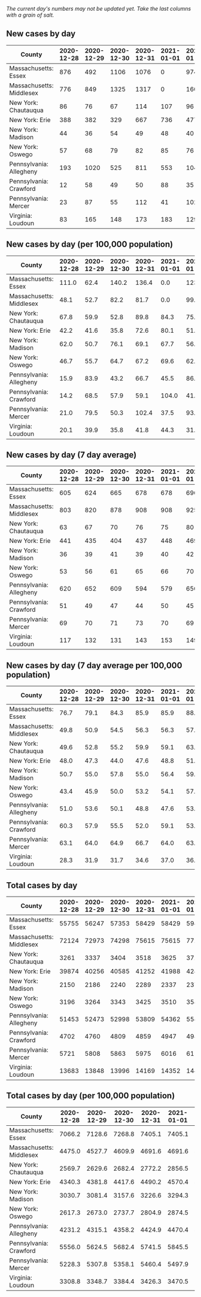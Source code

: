_The current day's numbers may not be updated yet. Take the last columns with a grain of salt._
## New cases by day

| County | 2020-12-28 | 2020-12-29 | 2020-12-30 | 2020-12-31 | 2021-01-01 | 2021-01-02 | 2021-01-03 |
| --- | --- | --- | --- | --- | --- | --- | --- |
| Massachusetts: Essex | 876 | 492 | 1106 | 1076 | 0 | 974 | 360 |
| Massachusetts: Middlesex | 776 | 849 | 1325 | 1317 | 0 | 1607 | 599 |
| New York: Chautauqua | 86 | 76 | 67 | 114 | 107 | 96 | 64 |
| New York: Erie | 388 | 382 | 329 | 667 | 736 | 477 | 468 |
| New York: Madison | 44 | 36 | 54 | 49 | 48 | 40 | 40 |
| New York: Oswego | 57 | 68 | 79 | 82 | 85 | 76 | 72 |
| Pennsylvania: Allegheny | 193 | 1020 | 525 | 811 | 553 | 1048 | 380 |
| Pennsylvania: Crawford | 12 | 58 | 49 | 50 | 88 | 35 | 39 |
| Pennsylvania: Mercer | 23 | 87 | 55 | 112 | 41 | 102 | 64 |
| Virginia: Loudoun | 83 | 165 | 148 | 173 | 183 | 129 | 37 |

## New cases by day (per 100,000 population)

| County | 2020-12-28 | 2020-12-29 | 2020-12-30 | 2020-12-31 | 2021-01-01 | 2021-01-02 | 2021-01-03 |
| --- | --- | --- | --- | --- | --- | --- | --- |
| Massachusetts: Essex | 111.0 | 62.4 | 140.2 | 136.4 | 0.0 | 123.4 | 45.6 |
| Massachusetts: Middlesex | 48.1 | 52.7 | 82.2 | 81.7 | 0.0 | 99.7 | 37.2 |
| New York: Chautauqua | 67.8 | 59.9 | 52.8 | 89.8 | 84.3 | 75.6 | 50.4 |
| New York: Erie | 42.2 | 41.6 | 35.8 | 72.6 | 80.1 | 51.9 | 50.9 |
| New York: Madison | 62.0 | 50.7 | 76.1 | 69.1 | 67.7 | 56.4 | 56.4 |
| New York: Oswego | 46.7 | 55.7 | 64.7 | 67.2 | 69.6 | 62.2 | 59.0 |
| Pennsylvania: Allegheny | 15.9 | 83.9 | 43.2 | 66.7 | 45.5 | 86.2 | 31.2 |
| Pennsylvania: Crawford | 14.2 | 68.5 | 57.9 | 59.1 | 104.0 | 41.4 | 46.1 |
| Pennsylvania: Mercer | 21.0 | 79.5 | 50.3 | 102.4 | 37.5 | 93.2 | 58.5 |
| Virginia: Loudoun | 20.1 | 39.9 | 35.8 | 41.8 | 44.3 | 31.2 | 8.9 |

## New cases by day (7 day average)

| County | 2020-12-28 | 2020-12-29 | 2020-12-30 | 2020-12-31 | 2021-01-01 | 2021-01-02 | 2021-01-03 |
| --- | --- | --- | --- | --- | --- | --- | --- |
| Massachusetts: Essex | 605 | 624 | 665 | 678 | 678 | 696 | 698 |
| Massachusetts: Middlesex | 803 | 820 | 878 | 908 | 908 | 925 | 925 |
| New York: Chautauqua | 63 | 67 | 70 | 76 | 75 | 80 | 87 |
| New York: Erie | 441 | 435 | 404 | 437 | 448 | 469 | 492 |
| New York: Madison | 36 | 39 | 41 | 39 | 40 | 42 | 44 |
| New York: Oswego | 53 | 56 | 61 | 65 | 66 | 70 | 74 |
| Pennsylvania: Allegheny | 620 | 652 | 609 | 594 | 579 | 650 | 647 |
| Pennsylvania: Crawford | 51 | 49 | 47 | 44 | 50 | 45 | 47 |
| Pennsylvania: Mercer | 69 | 70 | 71 | 73 | 70 | 69 | 69 |
| Virginia: Loudoun | 117 | 132 | 131 | 143 | 153 | 149 | 131 |

## New cases by day (7 day average per 100,000 population)

| County | 2020-12-28 | 2020-12-29 | 2020-12-30 | 2020-12-31 | 2021-01-01 | 2021-01-02 | 2021-01-03 |
| --- | --- | --- | --- | --- | --- | --- | --- |
| Massachusetts: Essex | 76.7 | 79.1 | 84.3 | 85.9 | 85.9 | 88.2 | 88.5 |
| Massachusetts: Middlesex | 49.8 | 50.9 | 54.5 | 56.3 | 56.3 | 57.4 | 57.4 |
| New York: Chautauqua | 49.6 | 52.8 | 55.2 | 59.9 | 59.1 | 63.0 | 68.6 |
| New York: Erie | 48.0 | 47.3 | 44.0 | 47.6 | 48.8 | 51.1 | 53.6 |
| New York: Madison | 50.7 | 55.0 | 57.8 | 55.0 | 56.4 | 59.2 | 62.0 |
| New York: Oswego | 43.4 | 45.9 | 50.0 | 53.2 | 54.1 | 57.3 | 60.6 |
| Pennsylvania: Allegheny | 51.0 | 53.6 | 50.1 | 48.8 | 47.6 | 53.5 | 53.2 |
| Pennsylvania: Crawford | 60.3 | 57.9 | 55.5 | 52.0 | 59.1 | 53.2 | 55.5 |
| Pennsylvania: Mercer | 63.1 | 64.0 | 64.9 | 66.7 | 64.0 | 63.1 | 63.1 |
| Virginia: Loudoun | 28.3 | 31.9 | 31.7 | 34.6 | 37.0 | 36.0 | 31.7 |

## Total cases by day

| County | 2020-12-28 | 2020-12-29 | 2020-12-30 | 2020-12-31 | 2021-01-01 | 2021-01-02 | 2021-01-03 |
| --- | --- | --- | --- | --- | --- | --- | --- |
| Massachusetts: Essex | 55755 | 56247 | 57353 | 58429 | 58429 | 59403 | 59763 |
| Massachusetts: Middlesex | 72124 | 72973 | 74298 | 75615 | 75615 | 77222 | 77821 |
| New York: Chautauqua | 3261 | 3337 | 3404 | 3518 | 3625 | 3721 | 3785 |
| New York: Erie | 39874 | 40256 | 40585 | 41252 | 41988 | 42465 | 42933 |
| New York: Madison | 2150 | 2186 | 2240 | 2289 | 2337 | 2377 | 2417 |
| New York: Oswego | 3196 | 3264 | 3343 | 3425 | 3510 | 3586 | 3658 |
| Pennsylvania: Allegheny | 51453 | 52473 | 52998 | 53809 | 54362 | 55410 | 55790 |
| Pennsylvania: Crawford | 4702 | 4760 | 4809 | 4859 | 4947 | 4982 | 5021 |
| Pennsylvania: Mercer | 5721 | 5808 | 5863 | 5975 | 6016 | 6118 | 6182 |
| Virginia: Loudoun | 13683 | 13848 | 13996 | 14169 | 14352 | 14481 | 14518 |

## Total cases by day (per 100,000 population)

| County | 2020-12-28 | 2020-12-29 | 2020-12-30 | 2020-12-31 | 2021-01-01 | 2021-01-02 | 2021-01-03 |
| --- | --- | --- | --- | --- | --- | --- | --- |
| Massachusetts: Essex | 7066.2 | 7128.6 | 7268.8 | 7405.1 | 7405.1 | 7528.6 | 7574.2 |
| Massachusetts: Middlesex | 4475.0 | 4527.7 | 4609.9 | 4691.6 | 4691.6 | 4791.3 | 4828.5 |
| New York: Chautauqua | 2569.7 | 2629.6 | 2682.4 | 2772.2 | 2856.5 | 2932.2 | 2982.6 |
| New York: Erie | 4340.3 | 4381.8 | 4417.6 | 4490.2 | 4570.4 | 4622.3 | 4673.2 |
| New York: Madison | 3030.7 | 3081.4 | 3157.6 | 3226.6 | 3294.3 | 3350.7 | 3407.1 |
| New York: Oswego | 2617.3 | 2673.0 | 2737.7 | 2804.9 | 2874.5 | 2936.7 | 2995.7 |
| Pennsylvania: Allegheny | 4231.2 | 4315.1 | 4358.2 | 4424.9 | 4470.4 | 4556.6 | 4587.8 |
| Pennsylvania: Crawford | 5556.0 | 5624.5 | 5682.4 | 5741.5 | 5845.5 | 5886.9 | 5933.0 |
| Pennsylvania: Mercer | 5228.3 | 5307.8 | 5358.1 | 5460.4 | 5497.9 | 5591.1 | 5649.6 |
| Virginia: Loudoun | 3308.8 | 3348.7 | 3384.4 | 3426.3 | 3470.5 | 3501.7 | 3510.7 |
